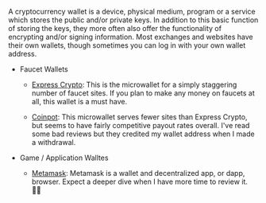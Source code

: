 A cryptocurrency wallet is a device, physical medium, program or a service which stores the public and/or private keys. In addition to this basic function of storing the keys, they more often also offer the functionality of encrypting and/or signing information. Most exchanges and websites have their own wallets, though sometimes you can log in with your own wallet address.

* Faucet Wallets
  
  - [Express Crypto](https://expresscrypto.io/signup?referral=156563): This is the microwallet for a simply staggering number of faucet sites. If you plan to make any money on faucets at all, this wallet is a must have. 
  
  - [Coinpot](https://coinpot.co): This microwallet serves fewer sites than Express Crypto, but seems to have fairly competitive payout rates overall. I've read some bad reviews but they credited my wallet address when I made a withdrawal.
  
* Game / Application Walltes
  
  - [Metamask](https://metamask.io/): Metamask is a wallet and decentralized app, or dapp, browser. Expect a deeper dive when I have more time to review it. 🐱‍👤
